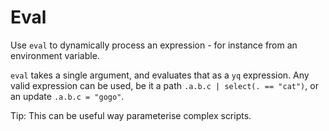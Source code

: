 # Eval

Use `eval` to dynamically process an expression - for instance from an environment variable.

`eval` takes a single argument, and evaluates that as a `yq` expression. Any valid expression can be used, be it a path `.a.b.c | select(. == "cat")`, or an update `.a.b.c = "gogo"`.

Tip: This can be useful way parameterise complex scripts.
